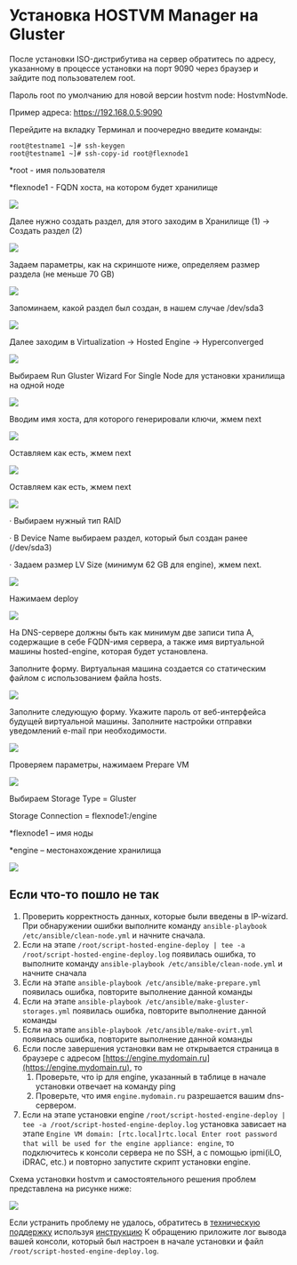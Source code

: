# Установка HOSTVM Manager на Gluster

После установки ISO-дистрибутива на сервер обратитесь по адресу, указанному в процессе установки на порт 9090 через браузер и зайдите под пользователем root.

Пароль root по умолчанию для новой версии hostvm node: HostvmNode.

Пример адреса: https://192.168.0.5:9090

Перейдите на вкладку Терминал и поочередно введите команды:

```
root@testname1 ~]# ssh-keygen
root@testname1 ~]# ssh-copy-id root@flexnode1
```

\*root - имя пользователя

\*flexnode1 - FQDN хоста, на котором будет хранилище

![](<../../../.gitbook/assets/image (40).png>)

Далее нужно создать раздел, для этого заходим в Хранилище (1) -> Создать раздел (2)

![](<../../../.gitbook/assets/image (33).png>)

Задаем параметры, как на скриншоте ниже, определяем размер раздела (не меньше 70 GB)

![](<../../../.gitbook/assets/image (36).png>)

Запоминаем, какой раздел был создан, в нашем случае /dev/sda3

![](<../../../.gitbook/assets/image (45) (1).png>)

Далее заходим в Virtualization -> Hosted Engine -> Hyperconverged

![](<../../../.gitbook/assets/image (35).png>)

Выбираем Run Gluster Wizard For Single Node для установки хранилища на одной ноде

![](<../../../.gitbook/assets/image (42) (1).png>)

Вводим имя хоста, для которого генерировали ключи, жмем next

![](<../../../.gitbook/assets/image (32).png>)

Оставляем как есть, жмем next

![](<../../../.gitbook/assets/image (44) (1) (1).png>)

Оставляем как есть, жмем next

![](<../../../.gitbook/assets/image (34) (1).png>)

·         Выбираем нужный тип RAID

·         В Device Name выбираем раздел, который был создан ранее (/dev/sda3)

·         Задаем размер LV Size (минимум 62 GB для engine), жмем next.

![](<../../../.gitbook/assets/image (37).png>)

Нажимаем deploy

![](<../../../.gitbook/assets/image (38) (1).png>)

На DNS-сервере должны быть как минимум две записи типа A, содержащие в себе FQDN-имя сервера, а также имя виртуальной машины hosted-engine, которая будет установлена.

Заполните форму. Виртуальная машина создается со статическим файлом с использованием файла hosts.

![](<../../../.gitbook/assets/image (31).png>)

Заполните следующую форму. Укажите пароль от веб-интерфейса будущей виртуальной машины. Заполните настройки отправки уведомлений e-mail при необходимости.

![](<../../../.gitbook/assets/image (39) (1).png>)

Проверяем параметры, нажимаем Prepare VM

![](<../../../.gitbook/assets/image (43).png>)

Выбираем Storage Type = Gluster

Storage Connection = flexnode1:/engine

\*flexnode1 – имя ноды

\*engine – местонахождение хранилища

![](<../../../.gitbook/assets/image (46) (1).png>)

## Если что-то пошло не так

1. Проверить корректность данных, которые были введены в IP-wizard. При обнаружении ошибки выполните команду `ansible-playbook /etc/ansible/clean-node.yml` и начните сначала.
2. Если на этапе `/root/script-hosted-engine-deploy | tee -a /root/script-hosted-engine-deploy.log` появилась ошибка, то выполните команду `ansible-playbook /etc/ansible/clean-node.yml` и начните сначала
3. Если на этапе `ansible-playbook /etc/ansible/make-prepare.yml` появилась ошибка, повторите выполнение данной команды
4. Если на этапе `ansible-playbook /etc/ansible/make-gluster-storages.yml` появилась ошибка, повторите выполнение данной команды
5. Если на этапе `ansible-playbook /etc/ansible/make-ovirt.yml` появилась ошибка, повторите выполнение данной команды
6. Если после завершения установки вам не открывается страница в браузере с адресом [https://engine.mydomain.ru](https://engine.mydomain.ru), то
   1. Проверьте, что ip для engine, указанный в таблице в начале установки отвечает на команду ping
   2. Проверьте, что имя `engine.mydomain.ru` разрешается вашим dns-сервером.
7. Если на этапе установки engine `/root/script-hosted-engine-deploy | tee -a /root/script-hosted-engine-deploy.log` установка зависает на этапе `Engine VM domain: [rtc.local]rtc.local Enter root password that will be used for the engine appliance: engine`, то подключитесь к консоли сервера не по SSH, а с помощью ipmi(iLO, iDRAC, etc.) и повторно запустите скрипт установки engine.

Схема установки hostvm и самостоятельного решения проблем представлена на рисунке ниже:

![](../../../.gitbook/assets/troubleshooting-scheme.jpg)

Если устранить проблему не удалось, обратитесь в [техническую поддержку](https://lk.pvhostvm.ru/) используя [инструкцию](https://lk.pvhostvm.ru/) К обращению приложите лог вывода вашей консоли, который был настроен в начале установки и файл `/root/script-hosted-engine-deploy.log`.
